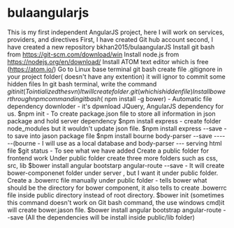 # bulaangularjs
This is my first independent AngularJS project, here I will work on services, providers, and directives
First, I have created Git hub account
second, I have created a new repository bkhan2015/bulaangularJS
Install git bash from https://git-scm.com/download/win
Install node.js from https://nodejs.org/en/download/
Install ATOM text editor which is free (https://atom.io/)
Go to Linux base terminal git bash
create file .gitignore in your project folder( doesn't have any extention) it will ignor to commit some hidden files
In git bash terminal, write the command $git init (To intialized the svn)
It will create folder .git ( which is hidden file)
Install bower through npm command in git bash ($ npm install -g bower) - Automatic file dependency downloder - it's dpwnload JQuery, AngularJS dependency for us.
$npm init - To create package.json file to store all information in json package and hold server dependency
$npm install express - create folder node_modules but it wouldn't update json file.
$npm install express --save - to save into jason package file
$npm install bourne body-parser --save ------(bourne - I will use as a local database and body-parser --- serving html file
$git status - To see what we have added
Create a public folder for frontend work
Under public folder create three more folders such as css, src, lib
$bower install angular bootstarp angular-route --save - It will create bower-componenet folder under server , but I want it under public folder.
Create a .bowerrc file manually under public folder - tells bower what should be the directory for bower component, it also tells to create .bowerrc file inside public directory instead of root directory.
$bower init (sometimes this command doesn't work on Git bash command, the use windows cmd)it will create bower.jason file.
$bower install angular bootstrap angular-route --save (All the dependencies will be install inside public/lib folder)
